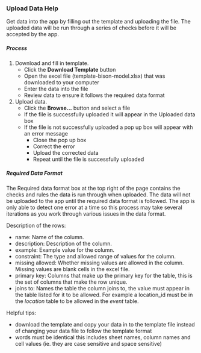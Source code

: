 <!---
Copyright 2023 Province of Alberta

Licensed under the Apache License, Version 2.0 (the "License");
you may not use this file except in compliance with the License.
You may obtain a copy of the License at

http://www.apache.org/licenses/LICENSE-2.0

Unless required by applicable law or agreed to in writing, software
distributed under the License is distributed on an "AS IS" BASIS,
WITHOUT WARRANTIES OR CONDITIONS OF ANY KIND, either express or implied.
See the License for the specific language governing permissions and
limitations under the License.
-->

### Upload Data Help

Get data into the app by filling out the template and uploading the file. 
The uploaded data will be run through a series of checks before it will be accepted by the app.

##### Process

1. Download and fill in template. 
   - Click the **Download Template** button
   - Open the excel file (template-bison-model.xlsx) that was downloaded to your computer
   - Enter the data into the file
   - Review data to ensure it follows the required data format
2. Upload data.
   - Click the **Browse...** button and select a file
   - If the file is successfully uploaded it will appear in the Uploaded data box
   - If the file is not successfully uploaded a pop up box will appear with an error message
     - Close the pop up box
     - Correct the error
     - Upload the corrected data
     - Repeat until the file is successfully uploaded
   
##### Required Data Format

The Required data format box at the top right of the page contains the checks and rules the data is run through when uploaded. 
The data will not be uploaded to the app until the required data format is followed.
The app is only able to detect one error at a time so this process may take several iterations as you work through various issues in the data format. 

Description of the rows:

- name: Name of the column.
- description: Description of the column.
- example: Example value for the column.
- constraint: The type and allowed range of values for the column.
- missing allowed: Whether missing values are allowed in the column. Missing values are blank cells in the excel file.
- primary key: Columns that make up the primary key for the table, this is the set of columns that make the row unique.
- joins to: Names the table the column joins to, the value must appear in the table listed for it to be allowed. For example a location_id must be in the *location* table to be allowed in the *event* table. 

Helpful tips:

- download the template and copy your data in to the template file instead of changing your data file to follow the template format
- words must be identical this includes sheet names, column names and cell values (ie. they are case sensitive and space sensitive) 

